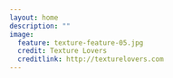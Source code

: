 ```yaml
---
layout: home
description: ""
image:
  feature: texture-feature-05.jpg
  credit: Texture Lovers
  creditlink: http://texturelovers.com
---
```

